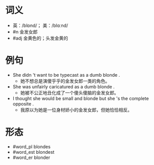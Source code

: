# 词义
- 英：/blɒnd/； 美：/blɑːnd/
- #n 金发女郎
- #adj 金黄色的；头发金黄的
# 例句
- She didn 't want to be typecast as a dumb blonde .
	- 她不想总是演傻乎乎的金发女郎一类的角色。
- She was unfairly caricatured as a dumb blonde .
	- 她被不公正地丑化成了一个傻头傻脑的金发女郎。
- I thought she would be small and blonde but she 's the complete opposite .
	- 我原以为她是一位身材娇小的金发女郎，但她恰恰相反。
# 形态
- #word_pl blondes
- #word_est blondest
- #word_er blonder
